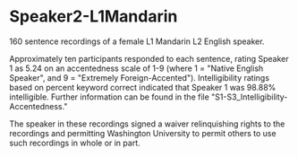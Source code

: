 # Speaker2-L1Mandarin
160 sentence recordings of a female L1 Mandarin L2 English speaker.

Approximately ten participants responded to each sentence, rating Speaker 1 as 5.24 on an accentedness scale of 1-9 (where 1 = "Native English Speaker", and 9 = "Extremely Foreign-Accented"). Intelligibility ratings based on percent keyword correct indicated that Speaker 1 was 98.88% intelligible. Further information can be found in the file "S1-S3_Intelligibility-Accentedness."

The speaker in these recordings signed a waiver relinquishing rights to the recordings and permitting Washington University to permit others to use such recordings in whole or in part.
